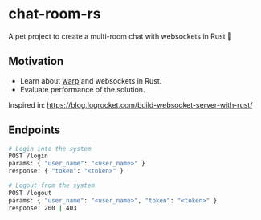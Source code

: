 # chat-room-rs

A pet project to create a multi-room chat with websockets in Rust 🦀

## Motivation

- Learn about [warp](https://crates.io/crates/warp) and websockets in Rust.
- Evaluate performance of the solution.

Inspired in: 
https://blog.logrocket.com/build-websocket-server-with-rust/


## Endpoints

```sh
# Login into the system
POST /login
params: { "user_name": "<user_name>" }
response: { "token": "<token>" }
```

```sh
# Logout from the system
POST /logout
params: { "user_name": "<user_name>", "token": "<token>" }
response: 200 | 403
```


